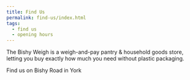 ```yaml
---
title: Find Us
permalink: find-us/index.html
tags:
  - find us
  - opening hours
---
```

The Bishy Weigh is a weigh-and-pay pantry & household goods store, letting you buy exactly how much you need without plastic packaging.

Find us on Bishy Road in York
